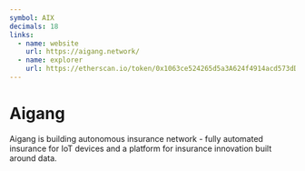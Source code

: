 ```yaml
---
symbol: AIX
decimals: 18
links:
  - name: website
    url: https://aigang.network/
  - name: explorer
    url: https://etherscan.io/token/0x1063ce524265d5a3A624f4914acd573dD89ce988
---
```


# Aigang

Aigang is building autonomous insurance network - fully automated insurance for IoT devices and a platform for insurance innovation built around data.
